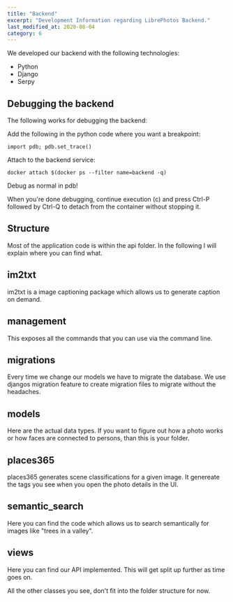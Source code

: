 ```yaml
---
title: "Backend"
excerpt: "Development Information regarding LibrePhotos Backend."
last_modified_at: 2020-08-04
category: 6
---
```

We developed our backend with the following technologies:
- Python
- Django
- Serpy

## Debugging the backend

The following works for debugging the backend:

Add the following in the python code where you want a breakpoint:
```
import pdb; pdb.set_trace()
```

Attach to the backend service:
```
docker attach $(docker ps --filter name=backend -q)
```

Debug as normal in pdb! 

When you're done debugging, continue execution (c) and press Ctrl-P followed by Ctrl-Q to detach from the container without stopping it.

## Structure
Most of the application code is within the api folder. In the following I will explain where you can find what.

## im2txt
im2txt is a image captioning package which allows us to generate caption on demand.

## management
This exposes all the commands that you can use via the command line.

## migrations
Every time we change our models we have to migrate the database. We use djangos migration feature to create migration files to migrate without the headaches.

## models
Here are the actual data types. If you want to figure out how a photo works or how faces are connected to persons, than this is your folder.

## places365
places365 generates scene classifications for a given image. It genereate the tags you see when you open the photo details in the UI.

## semantic_search
Here you can find the code which allows us to search semantically for images like "trees in a valley".

## views
Here you can find our API implemented. This will get split up further as time goes on.

All the other classes you see, don't fit into the folder structure for now.

